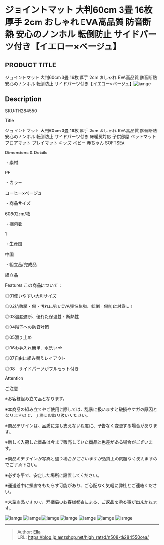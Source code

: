 # ジョイントマット 大判60cm 3畳 16枚 厚手 2cm おしゃれ EVA高品質 防音断熱 安心のノンホル 転倒防止 サイドパーツ付き【イエロー×ベージュ】


## PRODUCT TITLE 

ジョイントマット 大判60cm 3畳 16枚 厚手 2cm おしゃれ EVA高品質 防音断熱 安心のノンホル 転倒防止 サイドパーツ付き【イエロー×ベージュ】![iamge](https://b2bfiles1.gigab2b.cn/image/wkseller/304/地垫/20210522_813b7b809dfd6b2074de000c48a66a6b.jpg)

## Description

SKU:TH284550

Title

ジョイントマット 大判60cm 3畳 16枚 厚手 2cm おしゃれ EVA高品質 防音断熱 安心のノンホル 転倒防止 サイドパーツ付き 床暖房対応 子供部屋 ペットマット フロアマット プレイマット キッズ ベビー 赤ちゃん SOFTSEA

Dimensions &amp; Details



・素材

PE

・カラー

コーヒー×ベージュ

・商品サイズ

60*60*2cm/枚

・梱包数

1

・生産国

中国

・組立品/完成品

組立品





Features
この商品について：

◎01使いやすい大判サイズ

◎02抗動撃・傷・汚れに強いEVA弾性樹脂、転倒・傷防止対策に！

◎03温度遮断、優れた保温性・断熱性

◎04階下への防音対策

◎05滑り止め

◎06お手入れ簡単、水洗いok

◎07自由に組み替えレイアウト

◎08　サイドパーツがフルセット付き





Attention

ご注意：

※お客様組み立て品となります。

※本商品の組み立てやご使用に際しては、乱暴に扱いますと破损やケガの原因となりますので、丁寧にお取り扱いください。

※商品デザインは、品质に差し支えない程度に、予告なく変更する場合があります。

※新しく入荷した商品は今まで贩売していた商品と色差がある場合がございます。

※商品のデザインが写真と違う場合がございますが品質上の問題なく使えますのでご了承下さい。

※必ず水平で、安定した場所に設置してください。

※運送途中に損害をもたらす可能があり、ご心配なく気軽に弊社とご連絡ください。

※大型商品ですので、开梱后のお客様都合による、ご返品を承る事が出来かねます。









![iamge](https://b2bfiles1.gigab2b.cn/image/wkseller/304/地垫/20210522_af2c1eb05cf8028d69f21318cbb120e1.png)
![iamge](https://b2bfiles1.gigab2b.cn/image/wkseller/304/地垫/20210522_cbd08ac93b1be647df0c2f83518bc833.jpg)
![iamge](https://b2bfiles1.gigab2b.cn/image/wkseller/304/TH007029/20210604_d9bac44c9b3feed896b591c962991ee1.png)
![iamge](https://b2bfiles1.gigab2b.cn/image/wkseller/304/TH007029/20210604_ecc97253900f7fcb9002a71ead639242.jpg)
![iamge](https://b2bfiles1.gigab2b.cn/image/wkseller/304/TH007029/20210604_f9775e8b5e6c4f1d0b0e42d3cd945ba0.jpg)
![iamge](nan)
![iamge](nan)


---

> Author: [Ella](https://blog.jp.amzshop.net/)  
> URL: https://blog.jp.amzshop.net/high_rated/n508-th284550oaa/  

